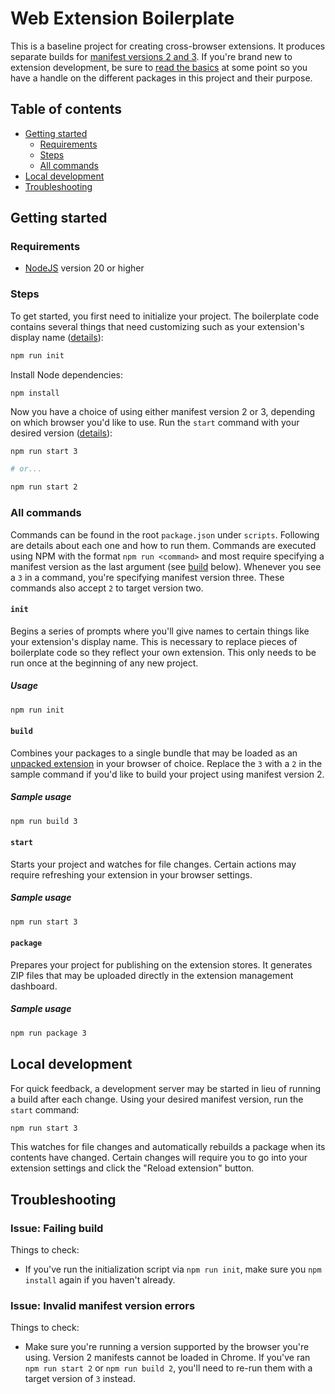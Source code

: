 # Web Extension Boilerplate

This is a baseline project for creating cross-browser extensions. It produces
separate builds for
[manifest versions 2 and 3](https://developer.mozilla.org/en-US/docs/Mozilla/Add-ons/WebExtensions/manifest.json).
If you're brand new to extension development, be sure to
[read the basics](https://developer.mozilla.org/en-US/docs/Mozilla/Add-ons/WebExtensions)
at some point so you have a handle on the different packages in this project and
their purpose.

## Table of contents

- [Getting started](#getting-started)
  - [Requirements](#requirements)
  - [Steps](#steps)
  - [All commands](#all-commands)
- [Local development](#local-development)
- [Troubleshooting](#troubleshooting)

## Getting started

### Requirements

- [NodeJS](https://nodejs.org/) version 20 or higher

### Steps

To get started, you first need to initialize your project. The boilerplate code
contains several things that need customizing such as your extension's display
name ([details](#init)):

```sh
npm run init
```

Install Node dependencies:

```
npm install
```

Now you have a choice of using either manifest version 2 or 3, depending on
which browser you'd like to use. Run the `start` command with your desired
version ([details](#start)):

```sh
npm run start 3

# or...

npm run start 2
```

### All commands

Commands can be found in the root `package.json` under `scripts`. Following are
details about each one and how to run them. Commands are executed using NPM with
the format `npm run <command>` and most require specifying a manifest version as
the last argument (see [build](#build) below). Whenever you see a `3` in a
command, you're specifying manifest version three. These commands also accept
`2` to target version two.

#### `init`

Begins a series of prompts where you'll give names to certain things like your
extension's display name. This is necessary to replace pieces of boilerplate
code so they reflect your own extension. This only needs to be run once at the
beginning of any new project.

##### Usage

```sh
npm run init
```

#### `build`

Combines your packages to a single bundle that may be loaded as an
[unpacked extension](https://developer.mozilla.org/en-US/docs/Mozilla/Add-ons/WebExtensions/Your_first_WebExtension#trying_it_out)
in your browser of choice. Replace the `3` with a `2` in the sample command if
you'd like to build your project using manifest version 2.

##### Sample usage

```sh
npm run build 3
```

#### `start`

Starts your project and watches for file changes. Certain actions may require
refreshing your extension in your browser settings.

##### Sample usage

```sh
npm run start 3
```

#### `package`

Prepares your project for publishing on the extension stores. It generates ZIP
files that may be uploaded directly in the extension management dashboard.

##### Sample usage

```sh
npm run package 3
```

## Local development

For quick feedback, a development server may be started in lieu of running a
build after each change. Using your desired manifest version, run the `start`
command:

```sh
npm run start 3
```

This watches for file changes and automatically rebuilds a package when its
contents have changed. Certain changes will require you to go into your
extension settings and click the "Reload extension" button.

## Troubleshooting

### Issue: Failing build

Things to check:

- If you've run the initialization script via `npm run init`, make sure you
  `npm install` again if you haven't already.

### Issue: Invalid manifest version errors

Things to check:

- Make sure you're running a version supported by the browser you're using.
  Version 2 manifests cannot be loaded in Chrome. If you've ran
  `npm run start 2` or `npm run build 2`, you'll need to re-run them with a
  target version of `3` instead.
